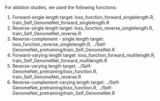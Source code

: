 For ablation studies, we used the following functions:

1. Forward-single length target: loss_function_forward_singlelength.R, train_Self_GenomeNet_forward_singlelength.R
2. Reverse-single length target: loss_function_reverse_singlelength.R, train_Self_GenomeNet_reverse.R
3. Reverse-complement - single length target: loss_function_reverse_singlelength.R, ../Self-GenomeNet_pretraining/train_Self_GenomeNet.R
4. Forward-varying length target: loss_function_forward_multilength.R, train_Self_GenomeNet_forward_multilength.R
5. Reverse-varying length target: ../Self-GenomeNet_pretraining/loss_function.R, train_Self_GenomeNet_reverse.R
6. Reverse-complement-varying length target: ../Self-GenomeNet_pretraining/loss_function.R, ../Self-GenomeNet_pretraining/train_Self_GenomeNet.R
